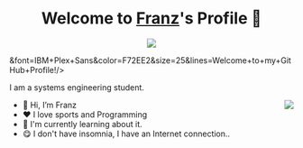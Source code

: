 <p align="center">
  <h1 align="center">Welcome to <a href="https://github.com/MrBlueBird2">Franz</a>'s Profile 👋</h1>
</p>
<p align="center">
  <a align="center" href="https://github.com/DenverCoder1/readme-typing-svg"><img src="https://readme-typing-svg.herokuapp.com?&font=IBM+Plex+Sans&color=F72EE2&size=25&lines=Welcome+to+my+GitHub+Profile!;I'm+a+Front+end+developer;;I'm+a+Flask+developer" /></a>
</p>&font=IBM+Plex+Sans&color=F72EE2&size=25&lines=Welcome+to+my+GitHub+Profile!/></a>
</p>
<p>I am a systems engineering student.</p>
<img align="right" src="https://media.giphy.com/media/M9gbBd9nbDrOTu1Mqx/giphy.gif">
<ul>
  <li>👋 Hi, I’m Franz
  <li>❤️ I love sports and Programming 
  <li>🌱 I'm currently learning about it.</li>
  <li>😋​ I don't have insomnia, I have an Internet connection..</li>
</ul>
